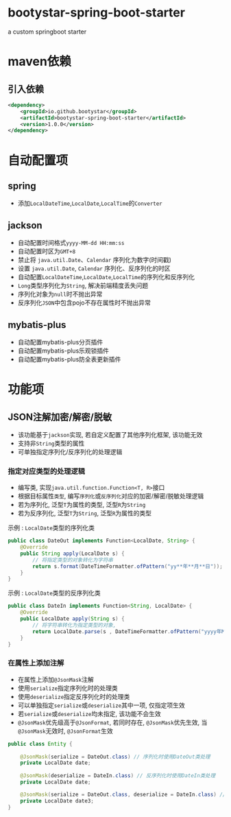 
# bootystar-spring-boot-starter
a custom springboot starter

# maven依赖

## 引入依赖

```xml
<dependency>
    <groupId>io.github.bootystar</groupId>
    <artifactId>bootystar-spring-boot-starter</artifactId>
    <version>1.0.0</version>
</dependency>
```
# 自动配置项

## spring
* 添加`LocalDateTime`,`LocalDate`,`LocalTime`的`Converter`

## jackson
* 自动配置时间格式`yyyy-MM-dd HH:mm:ss`
* 自动配置时区为`GMT+8`
* 禁止将 `java.util.Date`、`Calendar` 序列化为数字(时间戳)
* 设置 `java.util.Date`, `Calendar` 序列化、反序列化的时区
* 自动配置`LocalDateTime`,`LocalDate`,`LocalTime`的序列化和反序列化
* `Long`类型序列化为`String`, 解决前端精度丢失问题
* 序列化对象为`null`时不抛出异常
* 反序列化`JSON`中包含pojo不存在属性时不抛出异常

## mybatis-plus
* 自动配置mybatis-plus分页插件
* 自动配置mybatis-plus乐观锁插件
* 自动配置mybatis-plus防全表更新插件

# 功能项

## JSON注解加密/解密/脱敏

* 该功能基于`jackson`实现, 若自定义配置了其他序列化框架, 该功能无效
* 支持非`String`类型的属性
* 可单独指定序列化/反序列化的处理逻辑

### 指定对应类型的处理逻辑
* 编写类, 实现`java.util.function.Function<T, R>`接口
* 根据目标属性`类型`, 编写`序列化`或`反序列化`对应的加密/解密/脱敏处理逻辑
* 若为序列化, 泛型`T`为属性的类型, 泛型`R`为`String` 
* 若为反序列化, 泛型`T`为`String`, 泛型`R`为属性的类型

示例 : `LocalDate`类型的序列化类
```java
public class DateOut implements Function<LocalDate, String> {
    @Override
    public String apply(LocalDate s) {
        // 将指定类型的对象转化为字符串
        return s.format(DateTimeFormatter.ofPattern("yy**年**月**日")); // 示例, 数据脱敏
    }
}
```
示例 : `LocalDate`类型的反序列化类
```java
public class DateIn implements Function<String, LocalDate> {
    @Override
    public LocalDate apply(String s) {
        // 将字符串转化为指定类型的对象,
        return LocalDate.parse(s , DateTimeFormatter.ofPattern("yyyy年MM月dd日"));// 示例, 特殊格式数据解码
    }
}
```
### 在属性上添加注解
* 在属性上添加`@JsonMask`注解
* 使用`serialize`指定序列化时的处理类
* 使用`deserialize`指定反序列化时的处理类
* 可以单独指定`serialize`或`deserialize`其中一项, 仅指定项生效
* 若`serialize`或`deserialize`均未指定, 该功能不会生效
* `@JsonMask`优先级高于`@JsonFormat`, 若同时存在, `@JsonMask`优先生效, 当`@JsonMask`无效时, `@JsonFormat`生效
```java
public class Entity {
    
    @JsonMask(serialize = DateOut.class) // 序列化时使用DateOut类处理
    private LocalDate date;
    
    @JsonMask(deserialize = DateIn.class) // 反序列化时使用DateIn类处理
    private LocalDate date;

    @JsonMask(serialize = DateOut.class, deserialize = DateIn.class) // 序列化和反序列化时使用DateOut和DateIn类处理
    private LocalDate date3;
}
```
